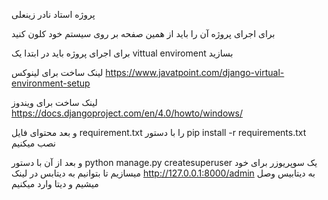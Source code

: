 پروژه استاد نادر زینعلی


برای اجرای پروژه آن را باید از همین صفحه بر روی سیستم خود کلون کنید

برای اجرای پروژه باید در ابتدا یک vittual enviroment بسازید

لینک ساخت برای لینوکس  https://www.javatpoint.com/django-virtual-environment-setup

لینک ساخت برای ویندوز https://docs.djangoproject.com/en/4.0/howto/windows/

و بعد محتوای فایل requirement.txt را با دستور pip install -r requirements.txt نصب میکنیم

و بعد از آن با دستور python manage.py createsuperuser یک سوپریوزر برای خود میسازیم تا بتوانیم به دیتابس در لینک http://127.0.0.1:8000/admin به دیتابیس وصل میشیم و دیتا وارد میکنیم

